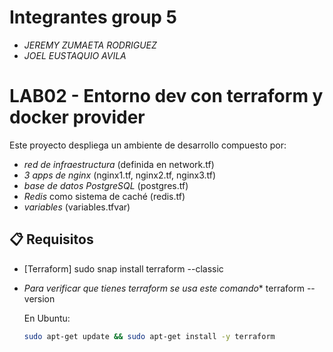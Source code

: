 # Integrantes group 5
- *JEREMY ZUMAETA RODRIGUEZ*
- *JOEL EUSTAQUIO AVILA*

# LAB02 - Entorno dev con terraform y docker provider

Este proyecto despliega un ambiente de desarrollo compuesto por:
- *red de infraestructura* (definida en network.tf)
- *3 apps de nginx* (nginx1.tf, nginx2.tf, nginx3.tf)
- *base de datos PostgreSQL* (postgres.tf)
- *Redis* como sistema de caché (redis.tf)
- *variables* (variables.tfvar)

## 📋 Requisitos

- [Terraform] 
sudo snap install terraform --classic 
- *Para verificar que tienes terraform se usa este comando**
terraform --version

  En Ubuntu:
  ```bash
  sudo apt-get update && sudo apt-get install -y terraform